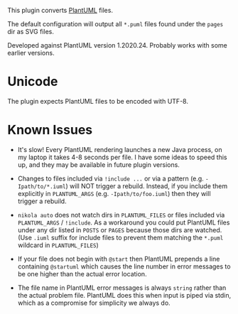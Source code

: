 This plugin converts [PlantUML](https://plantuml.com/) files.

The default configuration will output all `*.puml` files found under the `pages` dir as SVG files.

Developed against PlantUML version 1.2020.24.  Probably works with some earlier versions.

# Unicode

The plugin expects PlantUML files to be encoded with UTF-8.

# Known Issues

- It's slow!  Every PlantUML rendering launches a new Java process, on my laptop it takes 4-8 seconds per file.
  I have some ideas to speed this up, and they may be available in future plugin versions.

- Changes to files included via `!include ...` or via a pattern (e.g. `-Ipath/to/*.iuml`) will NOT trigger a rebuild.
  Instead, if you include them explicitly in `PLANTUML_ARGS` (e.g. `-Ipath/to/foo.iuml`) then they will trigger a
  rebuild.

- `nikola auto` does not watch dirs in `PLANTUML_FILES` or files included via `PLANTUML_ARGS` / `!include`.
  As a workaround you could put PlantUML files under any dir listed in `POSTS` or `PAGES` because those dirs
  are watched.
  (Use `.iuml` suffix for include files to prevent them matching the `*.puml` wildcard in `PLANTUML_FILES`)

- If your file does not begin with `@start` then PlantUML prepends a line containing `@startuml` which causes 
  the line number in error messages to be one higher than the actual error location.

- The file name in PlantUML error messages is always `string` rather than the actual problem file.
  PlantUML does this when input is piped via stdin, which as a compromise for simplicity we always do.
  